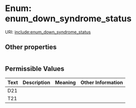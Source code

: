 
# Enum: enum_down_syndrome_status




URI: [include:enum_down_syndrome_status](https://w3id.org/include/enum_down_syndrome_status)


## Other properties

|  |  |  |
| --- | --- | --- |

## Permissible Values

| Text | Description | Meaning | Other Information |
| :--- | :---: | :---: | ---: |
| D21 |  |  |  |
| T21 |  |  |  |

